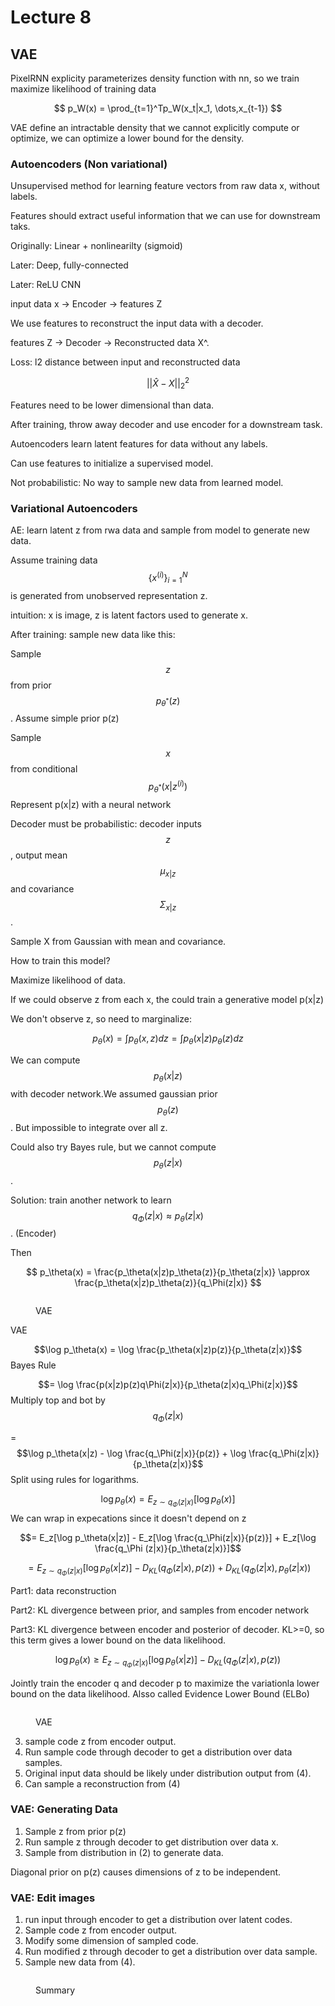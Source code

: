 # Lecture 8

## VAE

PixelRNN explicity parameterizes density function with nn, so we train maximize likelihood of training data

$$
p_W(x) = \prod_{t=1}^Tp_W(x_t|x_1, \dots,x_{t-1})
$$

VAE define an intractable density that we cannot explicitly compute or optimize, we can optimize a lower bound for the density.

### Autoencoders (Non variational)

Unsupervised method for learning feature vectors from raw data x, without labels.

Features should extract useful information that we can use for downstream taks.

Originally: Linear + nonlinearilty (sigmoid)

Later: Deep, fully-connected

Later: ReLU CNN

input data x -> Encoder -> features Z

We use features to reconstruct the input data with a decoder.

features Z -> Decoder -> Reconstructed data X^.

Loss: l2 distance between input and reconstructed data

$$
||\hat{X} - X||_2^2
$$

Features need to be lower dimensional than data.

After training, throw away decoder and use encoder for a downstream task.

Autoencoders learn latent features for data without any labels.&#x20;

Can use features to initialize a supervised model.

Not probabilistic: No way to sample new data from learned model.



### Variational Autoencoders

AE: learn latent z from rwa data and sample from model to generate new data.

&#x20;Assume training data $$\{x^(i)\}_{i=1}^N$$ is generated from unobserved representation z.&#x20;

intuition: x is image, z is latent factors used to generate x.

After training: sample new data like this:

Sample $$z$$ from prior $$p_{\theta^*}(z)$$. Assume simple prior p(z)

Sample $$x$$ from conditional $$p_{\theta^*}(x|z^{(i)})$$ Represent p(x|z) with a neural network

Decoder must be probabilistic: decoder inputs $$z$$, output mean $$\mu_{x|z}$$ and covariance $$\Sigma_{x|z}$$.

Sample X from Gaussian with mean and covariance.

How to train this model?

Maximize likelihood of data.

If we could observe z from each x, the could train a generative model p(x|z)

We don't observe z, so need to marginalize:

$$
p_\theta(x) = \int p_\theta(x,z)dz = \int p_\theta(x|z)p_\theta(z)dz
$$

We can compute $$p_\theta(x|z)$$ with decoder network.We assumed gaussian prior $$p_\theta(z)$$. But impossible to integrate over all z.

Could also try Bayes rule, but we cannot compute $$p_\theta(z|x)$$.

Solution: train another network to learn $$q_\Phi(z|x) \approx p_\theta(z|x)$$ . (Encoder)

Then

$$
p_\theta(x) = \frac{p_\theta(x|z)p_\theta(z)}{p_\theta(z|x)} \approx \frac{p_\theta(x|z)p_\theta(z)}{q_\Phi(z|x)}
$$

<figure><img src="../../.gitbook/assets/image (2) (1).png" alt=""><figcaption><p>VAE</p></figcaption></figure>

VAE

$$\log p_\theta(x) = \log \frac{p_\theta(x|z)p(z)}{p_\theta(z|x)}$$ Bayes Rule

$$= \log \frac{p(x|z)p(z)q\Phi(z|x)}{p_\theta(z|x)q_\Phi(z|x)}$$ Multiply top and bot by $$q_\Phi(z|x)$$

\= $$\log p_\theta(x|z) - \log \frac{q_\Phi(z|x)}{p(z)} +  \log \frac{q_\Phi(z|x)}{p_\theta(z|x)}$$ Split using rules for logarithms.

$$\log p_\theta(x) = E_{z \sim q_\Phi(z|x)} [\log p_\theta(x)]$$ We can wrap in expecations since it doesn't depend on z

$$= E_z[\log p_\theta(x|z)] - E_z[\log \frac{q_\Phi(z|x)}{p(z)}] + E_z[\log \frac{q_\Phi (z|x)}{p_\theta(z|x)}]$$

$$= E_{z \sim q_\Phi(z|x)}[\log p_\theta(x|z)] - D_{KL}(q_\Phi(z|x), p(z)) + D_{KL}(q_\Phi(z|x), p_\theta(z|x))$$

Part1: data reconstruction

Part2: KL divergence between prior, and samples from encoder network

Part3: KL divergence between encoder and posterior of decoder. KL>=0, so this term gives a lower bound on the data likelihood.

$$\log p_\theta(x) \geq E_{z \sim q_\Phi(z|x)} [\log p_\theta(x|z)] - D_{KL}(q_\Phi(z|x), p(z))$$

Jointly train the encoder q and decoder p to maximize the variationla lower bound on the data likelihood. Alsso called Evidence Lower Bound (ELBo)

<figure><img src="../../.gitbook/assets/image (2).png" alt=""><figcaption><p>VAE</p></figcaption></figure>

3. sample code z from encoder output.
4. Run sample code through decoder to get a distribution over data samples.
5. Original input data should be likely under distribution output from (4).
6. Can sample a reconstruction from (4)



### VAE: Generating Data

1. Sample z from prior p(z)
2. Run sample z through decoder to get distribution over data x.
3. Sample from distribution in (2) to generate data.

Diagonal prior on p(z) causes dimensions of z to be independent.

### VAE: Edit images

1. run input through encoder to get a distribution over latent codes.
2. Sample code z from encoder output.
3. Modify some dimension of sampled code.
4. Run modified z through decoder to get a distribution over data sample.
5. Sample new data from (4).

<figure><img src="../../.gitbook/assets/image (1) (1) (1).png" alt=""><figcaption><p>Summary</p></figcaption></figure>
